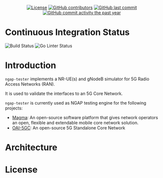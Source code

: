 <p align="center">
    <a href="https://github.com/openairinterface/ngap-tester/blob/main/LICENSE"><img src="https://img.shields.io/badge/license-BSD3clause-blue.svg" alt="License"></a>
    <a href="https://github.com/openairinterface/ngap-tester/graphs/contributors"><img src="https://img.shields.io/github/contributors/openairinterface/ngap-tester" alt="GitHub contributors"></a>
    <a href="https://github.com/openairinterface/ngap-tester/commits/main"><img src="https://img.shields.io/github/last-commit/openairinterface/ngap-tester" alt="GitHub last commit"></a>
    <a href="https://github.com/openairinterface/ngap-tester/commits/main"><img src="https://img.shields.io/github/commit-activity/y/openairinterface/ngap-tester" alt="GitHub commit activity the past year"></a>
</p>

# Continuous Integration Status

![Build Status](https://github.com/openairinterface/ngap-tester/actions/workflows/build_all.yml/badge.svg?branch=main)
![Go Linter Status](https://github.com/openairinterface/ngap-tester/actions/workflows/golangci-lint.yml/badge.svg?branch=main)

# Introduction

`ngap-tester` implements a NR-UE(s) and gNodeB simulator for 5G Radio Access Networks (RAN).

It is used to validate the interfaces to an 5G Core Network.

`ngap-tester` is currently used as NGAP testing engine for the following projects:
- [Magma](https://github.com/magma/magma): An open-source software platform that gives
network operators an open, flexible and extendable mobile core network solution.
- [OAI-5GC](https://gitlab.eurecom.fr/oai/cn5g/oai-cn5g-fed): An open-source 5G Standalone
Core Network

# Architecture


# License
